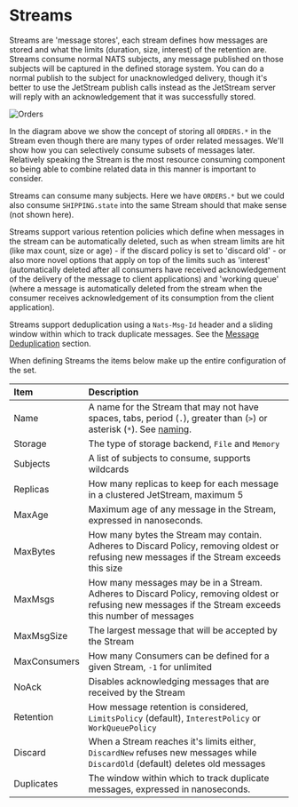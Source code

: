 # Streams

Streams are 'message stores', each stream defines how messages are stored and what the limits (duration, size, interest) of the retention are. Streams consume normal NATS subjects, any message published on those subjects will be captured in the defined storage system. You can do a normal publish to the subject for unacknowledged delivery, though it's better to use the JetStream publish calls instead as the JetStream server will reply with an acknowledgement that it was successfully stored.

![Orders](/assets/streams-and-consumers-75p.png)

In the diagram above we show the concept of storing all `ORDERS.*` in the Stream even though there are many types of order related messages. We'll show how you can selectively consume subsets of messages later. Relatively speaking the Stream is the most resource consuming component so being able to combine related data in this manner is important to consider.

Streams can consume many subjects. Here we have `ORDERS.*` but we could also consume `SHIPPING.state` into the same Stream should that make sense \(not shown here\).

Streams support various retention policies which define when messages in the stream can be automatically deleted, such as when stream limits are hit (like max count, size or age) - if the discard policy is set to 'discard old' - or also more novel options that apply on top of the limits such as 'interest' (automatically deleted after all consumers have received acknowledgement of the delivery of the message to client applications) and 'working queue' (where a message is automatically deleted from the stream when the consumer receives acknowledgement of its consumption from the client application).

Streams support deduplication using a `Nats-Msg-Id` header and a sliding window within which to track duplicate messages. See the [Message Deduplication](../../using-nats/jetstream/model_deep_dive.md#message-deduplication) section.

When defining Streams the items below make up the entire configuration of the set.

| Item | Description |
| :--- | :--- |
| Name | A name for the Stream that may not have spaces, tabs, period \(`.`\), greater than \(`>`\) or asterisk \(`*`\). See [naming](../../running-a-nats-service/nats_admin/jetstream_admin/naming.md). |
| Storage | The type of storage backend, `File` and `Memory` |
| Subjects | A list of subjects to consume, supports wildcards |
| Replicas | How many replicas to keep for each message in a clustered JetStream, maximum 5 |
| MaxAge | Maximum age of any message in the Stream, expressed in nanoseconds. |
| MaxBytes | How many bytes the Stream may contain. Adheres to Discard Policy, removing oldest or refusing new messages if the Stream exceeds this size |
| MaxMsgs | How many messages may be in a Stream. Adheres to Discard Policy, removing oldest or refusing new messages if the Stream exceeds this number of messages |
| MaxMsgSize | The largest message that will be accepted by the Stream |
| MaxConsumers | How many Consumers can be defined for a given Stream, `-1` for unlimited |
| NoAck | Disables acknowledging messages that are received by the Stream |
| Retention | How message retention is considered, `LimitsPolicy` \(default\), `InterestPolicy` or `WorkQueuePolicy` |
| Discard | When a Stream reaches it's limits either, `DiscardNew` refuses new messages while `DiscardOld` \(default\) deletes old messages |
| Duplicates | The window within which to track duplicate messages, expressed in nanoseconds. |

